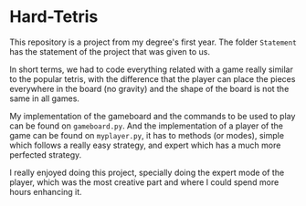 # Hard-Tetris

This repository is a project from my degree's first year. The folder `Statement` has the statement of the project that was given to us.

In short terms, we had to code everything related with a game really similar to the popular tetris, with the difference that the player can place the pieces everywhere in the board (no gravity) and the shape of the board is not the same in all games.

My implementation of the gameboard and the commands to be used to play can be found on `gameboard.py`.
And the implementation of a player of the game can be found on `myplayer.py`, it has to methods (or modes), simple which follows a really easy strategy, and expert which has a much more perfected strategy.

I really enjoyed doing this project, specially doing the expert mode of the player, which was the most creative part and where I could spend more hours enhancing it.
